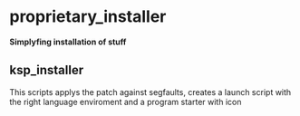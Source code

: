 
proprietary_installer
=====================
**Simplyfing installation of stuff**

ksp_installer
-------------
This scripts applys the patch against segfaults, creates a launch script with the right language enviroment and a program starter with icon

